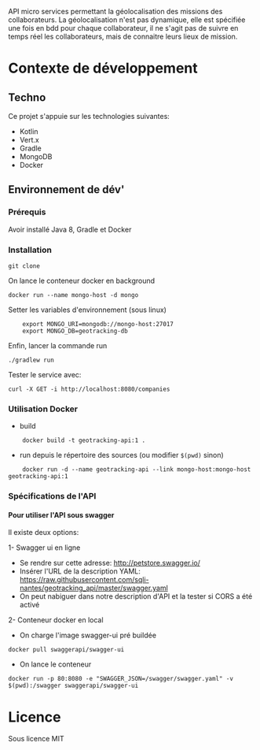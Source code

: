 API micro services permettant la géolocalisation des missions des collaborateurs. La géolocalisation n'est pas dynamique, elle est spécifiée une fois en bdd pour chaque collaborateur, il ne s'agit pas de suivre en temps réel les collaborateurs, mais de connaitre leurs lieux de mission.

# Contexte de développement
## Techno
Ce projet s'appuie sur les technologies suivantes:
* Kotlin
* Vert.x
* Gradle
* MongoDB
* Docker

## Environnement de dév'
### Prérequis
Avoir installé Java 8, Gradle et Docker

### Installation
```
git clone
```

On lance le conteneur docker en background
```
docker run --name mongo-host -d mongo
```

Setter les variables d'environnement (sous linux)
```
    export MONGO_URI=mongodb://mongo-host:27017
    export MONGO_DB=geotracking-db
```
 
Enfin, lancer la commande run

```
./gradlew run 
```

Tester le service avec:
```
curl -X GET -i http://localhost:8080/companies
```

### Utilisation Docker
* build
```
    docker build -t geotracking-api:1 .
```

* run depuis le répertoire des sources (ou modifier `$(pwd)` sinon)
```
    docker run -d --name geotracking-api --link mongo-host:mongo-host geotracking-api:1
```

### Spécifications de l'API

#### Pour utiliser l'API sous swagger

Il existe deux options:

1- Swagger ui en ligne
* Se rendre sur cette adresse: http://petstore.swagger.io/
* Insérer l'URL de la description YAML: https://raw.githubusercontent.com/sqli-nantes/geotracking_api/master/swagger.yaml
* On peut nabiguer dans notre description d'API et la tester si CORS a été activé

2- Conteneur docker en local
* On charge l'image swagger-ui pré buildée

```
docker pull swaggerapi/swagger-ui
```
* On lance le conteneur 
```
docker run -p 80:8080 -e "SWAGGER_JSON=/swagger/swagger.yaml" -v $(pwd):/swagger swaggerapi/swagger-ui
```

# Licence
Sous licence MIT